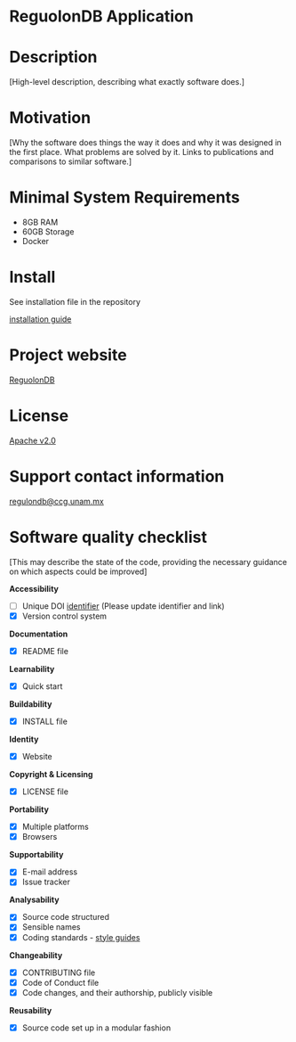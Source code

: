 # ReguolonDB Application

# Description

[High-level description, describing what exactly software does.]

# Motivation

[Why the software does things the way it does and why it was designed in the first place. What problems are solved by it. Links to publications and comparisons to similar software.]

# Minimal System Requirements
- 8GB RAM
- 60GB Storage
- Docker

# Install 

See installation file in the repository 

[installation guide](https://github.com/regulondbunam/regulondb-releases/blob/master/INSTALL.md)


# Project website 

[ReguolonDB](https://regulondb.ccg.unam.mx/)

# License

[Apache v2.0](https://github.com/regulondbunam/regulondb-releases/blob/master/LICENSE)

# Support contact information

regulondb@ccg.unam.mx

# Software quality checklist

[This may describe the state of the code, providing the necessary guidance on which aspects could be improved]

**Accessibility**

- [ ] Unique DOI [identifier](http://....) (Please update identifier and link)
- [x] Version control system

**Documentation**

- [x] README file

**Learnability**

- [x] Quick start

**Buildability**

- [x] INSTALL file

**Identity**

- [x] Website

**Copyright & Licensing**

- [x] LICENSE file

**Portability**

- [x] Multiple platforms
- [x] Browsers

**Supportability**

- [x] E-mail address
- [X] Issue tracker

**Analysability**

- [X] Source code structured
- [X] Sensible names
- [X] Coding standards - [style guides](http://google.github.io/styleguide/)

**Changeability**

- [X] CONTRIBUTING file
- [X] Code of Conduct file
- [X] Code changes, and their authorship, publicly visible

**Reusability**

- [X] Source code set up in a modular fashion



